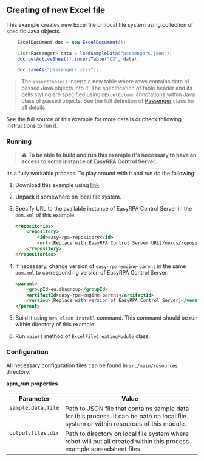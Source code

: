 ## Creating of new Excel file

This example creates new Excel file on local file system using collection of specific Java objects.

```Java
    ExcelDocument doc = new ExcelDocument();

    List<Passenger> data = loadSampleData("passengers.json");
    doc.getActiveSheet().insertTable("C3", data);

    doc.saveAs("passengers.xlsx");
```

> The `insertTable()` inserts a new table where rows contains data of passed Java objects into it. The specification of 
table header and its cells styling are specified using `@ExcelColumn` annotations within Java class of passed objects.
See the full definition of 
[Passenger](src/main/java/eu/easyrpa/examples/excel/excel_file_creating/entities/Passenger.java)
class for all details.

See the full source of this example for more details or check following instructions to run it.

### Running

>:warning: **To be able to build and run this example it's necessary to have an access
>to some instance of EasyRPA Control Server.**   

Its a fully workable process. To play around with it and run do the following:
1. Download this example using [link][down_git_link].  
2. Unpack it somewhere on local file system.
3. Specify URL to the available instance of EasyRPA Control Server in the `pom.xml` of this example:
    ```xml
    <repositories>
        <repository>
            <id>easy-rpa-repository</id>
            <url>[Replace with EasyRPA Control Server URL]/nexus/repository/easyrpa/</url>
        </repository>
    </repositories>
    ```
4. If necessary, change version of `easy-rpa-engine-parent` in the same `pom.xml` to corresponding version of 
EasyRPA Control Server:
    ```xml
    <parent>
        <groupId>eu.ibagroup</groupId>
        <artifactId>easy-rpa-engine-parent</artifactId>
        <version>[Replace with version of EasyRPA Control Server]</version>
    </parent>
    ```
 
5. Build it using `mvn clean install` command. This command should be run within directory of this example.
6. Run `main()` method of `ExcelFileCreatingModule` class.

[down_git_link]: https://downgit.github.io/#/home?url=https://github.com/easy-rpa/openframework/tree/main/examples/excel/excel-file-creating

### Configuration

All necessary configuration files can be found in `src/main/resources` directory.

**apm_run.properties**

<table>
    <tr><th>Parameter</th><th>Value</th></tr>
    <tr><td valign="top"><code>sample.data.file</code></td><td>
        Path to JSON file that contains sample data for this process. It can be path on local file system or within 
        resources of this module.
    </td></tr>
    <tr><td valign="top"><code>output.files.dir</code></td><td>
        Path to directory on local file system where robot will put all created within this process example 
        spreadsheet files. 
    </td></tr>    
</table>
